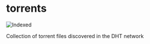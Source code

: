 torrents 
========
![Indexed](https://img.shields.io/badge/indexed-40757-blue)

Collection of torrent files discovered in the DHT network
